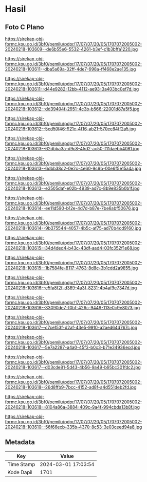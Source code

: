 # Hasil

## Foto C Plano

https://sirekap-obj-formc.kpu.go.id/3bf0/pemilu/pdpr/17/07/07/20/05/1707072005002-20240218-103609--de6b55e6-5532-4261-b3ef-c1b3bffa1220.jpg

https://sirekap-obj-formc.kpu.go.id/3bf0/pemilu/pdpr/17/07/07/20/05/1707072005002-20240218-103611--dba5a69a-32ff-4de7-998a-ff468e2ae135.jpg

https://sirekap-obj-formc.kpu.go.id/3bf0/pemilu/pdpr/17/07/07/20/05/1707072005002-20240218-103611--d44e9282-12bb-4112-ae93-3a403bc0ef7d.jpg

https://sirekap-obj-formc.kpu.go.id/3bf0/pemilu/pdpr/17/07/07/20/05/1707072005002-20240218-103612--dd39404f-2951-4c3b-b566-22001d87a5f5.jpg

https://sirekap-obj-formc.kpu.go.id/3bf0/pemilu/pdpr/17/07/07/20/05/1707072005002-20240218-103612--5ed50f46-921c-4f16-ab21-570ee84ff2a5.jpg

https://sirekap-obj-formc.kpu.go.id/3bf0/pemilu/pdpr/17/07/07/20/05/1707072005002-20240218-103613--62dbba3a-d9c8-45d2-ac50-f11daebb4081.jpg

https://sirekap-obj-formc.kpu.go.id/3bf0/pemilu/pdpr/17/07/07/20/05/1707072005002-20240218-103613--6dbb38c2-0e2c-4e60-9c9b-00e6f5e15a4a.jpg

https://sirekap-obj-formc.kpu.go.id/3bf0/pemilu/pdpr/17/07/07/20/05/1707072005002-20240218-103613--e3505daf-e02b-4939-ad7c-8b9e835b0b1f.jpg

https://sirekap-obj-formc.kpu.go.id/3bf0/pemilu/pdpr/17/07/07/20/05/1707072005002-20240218-103614--ee11d590-b12e-4d7d-b87e-7be6abf50676.jpg

https://sirekap-obj-formc.kpu.go.id/3bf0/pemilu/pdpr/17/07/07/20/05/1707072005002-20240218-103614--9b375544-4057-4b5c-af75-ad70b4cd9160.jpg

https://sirekap-obj-formc.kpu.go.id/3bf0/pemilu/pdpr/17/07/07/20/05/1707072005002-20240218-103615--34d4ded4-b43c-43df-aad4-03fc352f1e68.jpg

https://sirekap-obj-formc.kpu.go.id/3bf0/pemilu/pdpr/17/07/07/20/05/1707072005002-20240218-103615--1b7584fe-8117-4763-8d8c-3b1cdd2a9855.jpg

https://sirekap-obj-formc.kpu.go.id/3bf0/pemilu/pdpr/17/07/07/20/05/1707072005002-20240218-103616--e5fa8f2f-d389-4a3f-8231-4b4af9e7347d.jpg

https://sirekap-obj-formc.kpu.go.id/3bf0/pemilu/pdpr/17/07/07/20/05/1707072005002-20240218-103616--33090de7-f0bf-426c-9449-113e0c9e8073.jpg

https://sirekap-obj-formc.kpu.go.id/3bf0/pemilu/pdpr/17/07/07/20/05/1707072005002-20240218-103617--c7ce153f-d2af-43e5-9910-a2aed64d767c.jpg

https://sirekap-obj-formc.kpu.go.id/3bf0/pemilu/pdpr/17/07/07/20/05/1707072005002-20240218-103617--5e7a2287-a4a0-45f3-b0c3-b71e34936ecd.jpg

https://sirekap-obj-formc.kpu.go.id/3bf0/pemilu/pdpr/17/07/07/20/05/1707072005002-20240218-103617--d03cde81-5d43-4b56-9a49-b95bc301fdc2.jpg

https://sirekap-obj-formc.kpu.go.id/3bf0/pemilu/pdpr/17/07/07/20/05/1707072005002-20240218-103618--26d8ffb9-7bcc-4152-ad8f-a4d551deb2fd.jpg

https://sirekap-obj-formc.kpu.go.id/3bf0/pemilu/pdpr/17/07/07/20/05/1707072005002-20240218-103618--8104a86a-3884-409c-9a4f-994cbda13b8f.jpg

https://sirekap-obj-formc.kpu.go.id/3bf0/pemilu/pdpr/17/07/07/20/05/1707072005002-20240218-103610--56f66ecb-335b-4370-8c53-3e03ceed94a8.jpg


## Metadata

| Key        | Value               |
| ---------- | ------------------- |
| Time Stamp | 2024-03-01 17:03:54 |
| Kode Dapil | 1701                |



